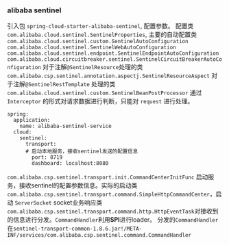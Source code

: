 ### alibaba sentinel

引入包 `spring-cloud-starter-alibaba-sentinel`, 配置参数。
配置类 `com.alibaba.cloud.sentinel.SentinelProperties`, 主要的自动配置类
`com.alibaba.cloud.sentinel.custom.SentinelAutoConfiguration`
`com.alibaba.cloud.sentinel.SentinelWebAutoConfiguration`
`com.alibaba.cloud.sentinel.endpoint.SentinelEndpointAutoConfiguration`
`com.alibaba.cloud.circuitbreaker.sentinel.SentinelCircuitBreakerAutoConfiguration`
对于注解`@SentinelResource`处理的类`com.alibaba.csp.sentinel.annotation.aspectj.SentinelResourceAspect`
对于注解`@SentinelRestTemplate` 处理的类`com.alibaba.cloud.sentinel.custom.SentinelBeanPostProcessor`
通过 `Interceptor` 的形式对请求数据进行判断，只能对 `request` 进行处理。

```ymal
spring:
  application:
    name: alibaba-sentinel-service
  cloud:
    sentinel:
      transport:
      # 启动本地服务，接收sentinel发送的配置信息
        port: 8719
        dashboard: localhost:8080
```

`com.alibaba.csp.sentinel.transport.init.CommandCenterInitFunc` 启动服务，接收sentinel的配置参数信息。实际的启动类
`com.alibaba.csp.sentinel.transport.command.SimpleHttpCommandCenter`，启动 `ServerSocket`
socket业务响应类 `com.alibaba.csp.sentinel.transport.command.http.HttpEventTask`对接收到的信息进行分发。`CommandHandler`利用**SPI**进行loader。
分发的`CommandHandler`在`sentinel-transport-common-1.8.6.jar!/META-INF/services/com.alibaba.csp.sentinel.command.CommandHandler`